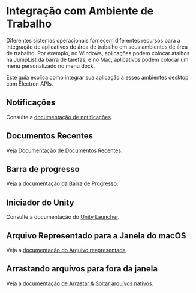 # Integração com Ambiente de Trabalho

Diferentes sistemas operacionais fornecem diferentes recursos para a integração de aplicativos de área de trabalho em seus ambientes de área de trabalho. Por exemplo, no Windows, aplicações podem colocar atalhos na JumpList da barra de tarefas, e no Mac, aplicativos podem colocar um menu personalizado no menu dock.

Este guia explica como integrar sua aplicação a esses ambientes desktop com Electron APIs.

## Notificações

Consulte a [documentação de notificações](notifications.md).

## Documentos Recentes

Veja [Documentação de Documentos Recentes](recent-documents.md).

## Barra de progresso

Veja a [documentação da Barra de Progresso](progress-bar.md).

## Iniciador do Unity

Consulte a documentação do [Unity Launcher][unity-launcher].

## Arquivo Representado para a Janela do macOS

Veja a [documentação do Arquivo reapresentada](represented-file.md).

## Arrastando arquivos para fora da janela

Veja a [documentação de Arrastar & Soltar arquivos nativos](native-file-drag-drop.md).

[unity-launcher]: https://help.ubuntu.com/community/UnityLaunchersAndDesktopFiles#Adding_shortcuts_to_a_launcher
